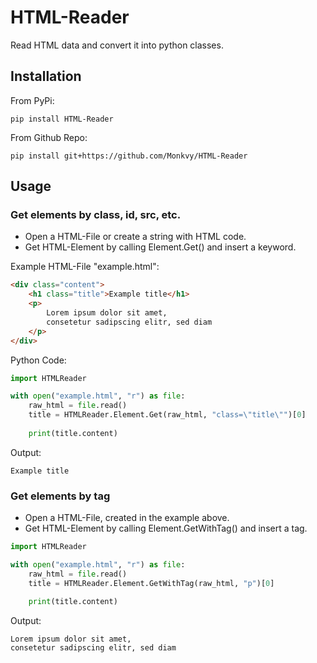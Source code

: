 # HTML-Reader
Read HTML data and convert it into python classes.
## Installation
From PyPi:

```shell
pip install HTML-Reader
```
From Github Repo:

```shell
pip install git+https://github.com/Monkvy/HTML-Reader
```

## Usage
### Get elements by class, id, src, etc.
* Open a HTML-File or create a string with HTML code.
* Get HTML-Element by calling Element.Get() and insert a keyword.

Example HTML-File "example.html":
```HTML
<div class="content">
	<h1 class="title">Example title</h1>
	<p>
		Lorem ipsum dolor sit amet, 
		consetetur sadipscing elitr, sed diam
	</p>
</div>
```
Python Code:
``` Python
import HTMLReader

with open("example.html", "r") as file:
	raw_html = file.read()
	title = HTMLReader.Element.Get(raw_html, "class=\"title\"")[0]
	
	print(title.content)
```
Output:
```shell
Example title
```
### Get elements by tag
* Open a HTML-File, created in the example above.
* Get HTML-Element by calling Element.GetWithTag() and insert a tag.

``` Python
import HTMLReader

with open("example.html", "r") as file:
	raw_html = file.read()
	title = HTMLReader.Element.GetWithTag(raw_html, "p")[0]
	
	print(title.content)
```
Output:
```shell
Lorem ipsum dolor sit amet, 
consetetur sadipscing elitr, sed diam
```